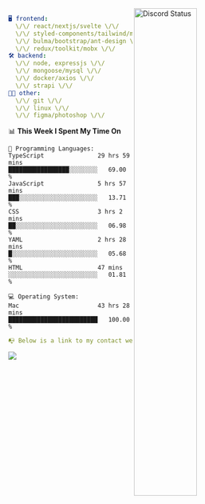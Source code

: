 
<a href="https://discord.com/users/279302975371870218" target="_blank">
    <img width="50%" align="right" alt="Discord Status" src="https://lanyard.cnrad.dev/api/279302975371870218?bg=161B22&borderRadius=5px%205px%200%200&hideTimestamp=true&idleMessage=Just%20chillin%27%20at%20the%20moment&animated=true">
</a>

```yaml
🖥️ frontend: 
  \/\/ react/nextjs/svelte \/\/
  \/\/ styled-components/tailwind/mui/
  \/\/ bulma/bootstrap/ant-design \/\/
  \/\/ redux/toolkit/mobx \/\/
🛠 backend: 
  \/\/ node, expressjs \/\/
  \/\/ mongoose/mysql \/\/
  \/\/ docker/axios \/\/
  \/\/ strapi \/\/
👨‍💻 other: 
  \/\/ git \/\/ 
  \/\/ linux \/\/
  \/\/ figma/photoshop \/\/
```
<!--START_SECTION:waka-->
📊 **This Week I Spent My Time On** 

```text
💬 Programming Languages: 
TypeScript               29 hrs 59 mins      █████████████████░░░░░░░░   69.00 % 
JavaScript               5 hrs 57 mins       ███░░░░░░░░░░░░░░░░░░░░░░   13.71 % 
CSS                      3 hrs 2 mins        ██░░░░░░░░░░░░░░░░░░░░░░░   06.98 % 
YAML                     2 hrs 28 mins       █░░░░░░░░░░░░░░░░░░░░░░░░   05.68 % 
HTML                     47 mins             ░░░░░░░░░░░░░░░░░░░░░░░░░   01.81 % 

💻 Operating System: 
Mac                      43 hrs 28 mins      █████████████████████████   100.00 % 
```


<!--END_SECTION:waka-->
```yaml
📭 Below is a link to my contact website 
```
<a href="https://mxns.xyz" target="_black"> <img src="https://img.shields.io/badge/website-161B22?style=for-the-badge&logo=About.me&logoColor=white"></img> <a/>
